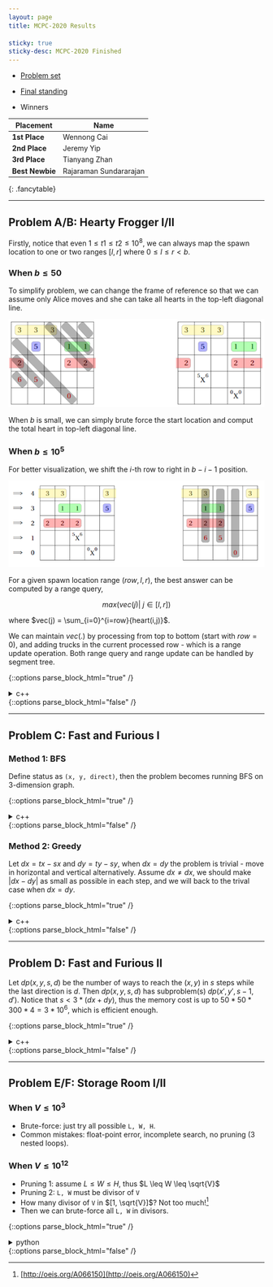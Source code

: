 ```yaml
---
layout: page
title: MCPC-2020 Results

sticky: true
sticky-desc: MCPC-2020 Finished
---
```


* [Problem set](https://drive.google.com/open?id=10ZV8zfF-cZVqo9nHXetZM1mQF8Odol--)
* [Final standing](/mcpc-archives/Scoreboard-2020.html)

* Winners

| **Placement**   | Name  |
|-----------      |-------|
| **1st Place**   | Wennong Cai  |
| **2nd Place**   | Jeremy Yip   |
| **3rd Place**   | Tianyang Zhan|
| **Best Newbie** | Rajaraman Sundararajan |
{: .fancytable}

---

## Problem A/B: Hearty Frogger I/II

Firstly, notice that even $1\leq t1 \leq t2 \leq 10^8$, we can always map the spawn location to one or two ranges $[l, r]$ where $0 \leq l \leq r < b$.

### When $b \leq 50$

To simplify problem, we can change the frame of reference so that we can assume only Alice moves
   and she can take all hearts in the top-left diagonal line.

![](/assets/img/mcpc-2020/Diagonal.png)

When $b$ is small,  we can simply brute force the start location and comput the total heart in top-left diagonal line.

### When $b \leq 10^5$

For better visualization, we shift the $i$-th row to right in $b-i-1$ position.

![](/assets/img/mcpc-2020/Shifting.png)

For a given spawn location range $(row, l, r)$, the best answer can be computed by a range query,

$$
max(vec(j) |\ j \in [l, r])
$$

where $vec(j) = \sum_{i=0}^{i=row}{heart(i,j)}$.

We can maintain $vec(.)$ by processing from top to bottom (start with $row=0$), 
   and adding trucks in the current processed row - which is a range update operation.
Both range query and range update can be handled by segment tree.


{::options parse_block_html="true" /} 
<details><summary markdown="span">c++</summary>

```c++
#include <bits/stdc++.h>
using namespace std;
typedef pair<int, int> pii;
typedef vector<int> vi;
const int maxn = 100001;

struct truck {
  int x, y, l, h;
  bool operator < (const truck& rhs) const {
    return y < rhs.y;
  }
};

struct spawn {
  int x, y, tl, tr;
  bool operator < (const spawn& rhs) const {
    return y < rhs.y;
  }
};

vector<truck> tk;
vector<spawn> sp;

int b, p, q;
int best[maxn << 2], lazy[maxn << 2];

void push_down(int rt) {
  assert((rt<<1) < (b<<2));
  assert((rt<<1|1) < (b<<2));
  if (lazy[rt]) {
    lazy[rt<<1] += lazy[rt];
    best[rt<<1] += lazy[rt];

    lazy[rt<<1|1] += lazy[rt];
    best[rt<<1|1] += lazy[rt];
    lazy[rt] = 0;
  }
}

void push_up(int rt) {
  assert((rt<<1) < (b << 2));
  assert((rt<<1|1) < (b << 2));
  best[rt] = max(best[rt<<1], best[rt<<1|1]);
}

void update(int l, int r, int L, int R, int rt, int v) {
  assert(r >= l);
  assert(l >= 0 && r <= b-1);
  int mid = (L + R) >> 1;

  if (l <= L && R <= r) {
    lazy[rt] += v;
    best[rt] += v;
    return;
  }

  push_down(rt);
  if (l <= mid && r >= L) update(l, r, L, mid, rt<<1, v);
  if (l <= R && r >= mid+1) update(l, r, mid+1, R, rt<<1|1, v);
  push_up(rt);
}

int query(int l, int r, int L, int R, int rt) {
  assert(r >= l);
  assert(l >= 0 && r <= b-1);
  int mid = (L + R) >> 1;
  if (l <= L && R <= r) {
    return best[rt];
  }
  push_down(rt);
  int lans = -1, rans = -1;
  if (l <= mid && r >= L) lans = query(l, r, L, mid, rt<<1);
  if (l <= R && r >= mid+1) rans = query(l, r, mid+1, R, rt<<1|1);
  push_up(rt);
  return max(lans, rans);
}

void init() {
  memset(best, 0, sizeof(best));
  memset(lazy, 0, sizeof(lazy));
}

void solve() {

  init();

  int pt = p-1, ps = q-1, ans = -1;
  for (int y=b-1; y>=0; y--) {
    while (pt >= 0 && tk[pt].y > y) pt--;
    while (ps >= 0 && sp[ps].y > y) ps--;

    int d = b-1-y;
    while (pt >= 0 && tk[pt].y == y) {
      const truck& c = tk[pt];
      int l = (c.x - d + b) % b, r = (l + c.l - 1) % b;

      if (l <= r) {
        //printf("update l: %d, r: %d, h: %d\n", l, r, c.h);
        update(l, r, 0, b-1, 1, c.h);
      }
      else {
        //printf("update l: %d, r: %d, h: %d\n", l, b-1, c.h);
        update(l, b-1, 0, b-1, 1, c.h);
        //printf("update l: %d, r: %d, h: %d\n", 0, r, c.h);
        update(0, r, 0, b-1, 1, c.h);
      }
      pt--;
    }

    while (ps >= 0 && sp[ps].y == y) {
      const spawn& c = sp[ps];
      int l, r;
      if (c.tr - c.tl + 1 >= b) {
        l = 0;
        r = b-1;
      } else {
        l = ((c.x - c.tr - d) % b + b) % b, 
        r = ((c.x - c.tl - d) % b + b) % b;
      }

      if (l <= r) {
        int tmp = query(l, r, 0, b-1, 1);
        //printf("query(%d, %d) = %d\n", l, r, tmp);
        ans = max(ans, tmp);
      }
      else {
        int tmp = query(l, b-1, 0, b-1, 1);
        //printf("query-1 (%d, %d) = %d\n", l, b-1, tmp);
        ans = max(ans, tmp);

        tmp = query(0, r, 0, b-1, 1);
        //printf("query-2 (%d, %d) = %d\n", 0, r, tmp);
        ans = max(ans, tmp);
      }
      ps--;
    }
  }

  cout << ans << endl;
}


int main() {
  cin >> b >> p >> q;

  tk.resize(p);
  sp.resize(q);

  for (size_t i=0; i<(size_t)p; i++) {
    cin >> tk[i].x >> tk[i].y >> tk[i].l >> tk[i].h;
  }

  for (size_t i=0; i<(size_t)q; i++) {
    cin >> sp[i].x >> sp[i].y >> sp[i].tl >> sp[i].tr;
  }

  sort(tk.begin(), tk.end());
  sort(sp.begin(), sp.end());
  solve();
  return 0;
}
```
</details>
{::options parse_block_html="false" /}

---

## Problem C: Fast and Furious I

### Method 1: BFS

Define status as `(x, y, direct)`, then the problem becomes running BFS on 3-dimension graph.

{::options parse_block_html="true" /} 
<details><summary markdown="span">c++</summary>

```c++
#include <bits/stdc++.h>
using namespace std;
typedef pair<int, int> pii;
const int maxx = 110;
const int maxy = 110;
const int dx[] = {0, 0, 1, -1};
const int dy[] = {1, -1, 0, 0};

vector<pii> p;
int m, sx, sy, tx, ty;
int ts[maxx][maxy][4];

struct node {
  int x, y, d;
};

void solve() {
  queue<node> q;
  node best = node{-1, -1, -1};
  memset(ts, -1, sizeof(ts));
  q.push({sx, sy, 0});
  ts[sx][sy][0] = 0;

  while (!q.empty()) {
    node c = q.front(); q.pop();
    int cost = ts[c.x][c.y][c.d];

    if (c.x == tx && c.y == ty) {
      if (best.x == -1) best = c;
      else if (ts[best.x][best.y][best.d] > cost) best = c;
      continue;
    }
    for (int i=0; i<4; i++) {
      // change direction
      if (cost > 0 && cost % m == 0 && i == c.d) continue;
      node nxt;
      nxt.x = c.x + dx[i];
      nxt.y = c.y + dy[i];
      nxt.d = i;
      // if nxt in bound
      if (nxt.x >= 0 && nxt.x < maxx && nxt.y >= 0 && nxt.y < maxy) {
        if (ts[nxt.x][nxt.y][nxt.d] == -1 || ts[nxt.x][nxt.y][nxt.d] > cost + 1) {
          ts[nxt.x][nxt.y][nxt.d] = cost + 1;
          q.push(nxt);
        }
      }
    }
  }

  int best_cost = ts[best.x][best.y][best.d];
  while (!(best.x == sx && best.y == sy)) {
    p.push_back({best.x, best.y});
    int cost = ts[best.x][best.y][best.d];
    int prex = best.x - dx[best.d];
    int prey = best.y - dy[best.d];
    int pred = -1;
    for (int d=0; d<4; d++) if (ts[prex][prey][d] + 1 == cost) {
      if (ts[prex][prey][d] > 0 && ts[prex][prey][d] % m == 0 && d == best.d) continue;
      pred = d;
      break;
    }
    assert(pred != -1);
    best = {prex, prey, pred};
  }

  reverse(p.begin(), p.end());
  assert(p.size() == best_cost);

  cout << best_cost << endl;
  for (auto i: p) cout << i.first << " " << i.second << endl;
}

int main() {
  cin >> m >> sx >> sy >> tx >> ty;
  solve();
  return 0;
}
```
</details>
{::options parse_block_html="false" /}


### Method 2: Greedy

Let $dx=tx-sx$ and $dy=ty-sy$, when $dx=dy$ the problem is trivial - move in horizontal and vertical alternatively.
Assume $dx \neq dx$, we should make $|dx - dy|$ as small as possible in each step, and we will back to the trival case when $dx =dy$.

{::options parse_block_html="true" /} 
<details><summary markdown="span">c++</summary>

```c++
#include <bits/stdc++.h>
using namespace std;
typedef pair<int, int> pii;
vector<pii> p;
int m, sx, sy, tx, ty;

void make_move(int& cur, int& delta) {
  if (delta <= 0) {
    cur--;
    delta++;
  } else {
    cur ++;
    delta --;
  }
}

void solve() {
  int dx = tx - sx;
  int dy = ty - sy;

  int curx = sx, cury = sy, ts = 0;
  int pred = 0; // 0: dx, 1: dy
  while (!(curx == tx && cury == ty)) {
    //printf("ts: %d, cur: (%d, %d), dx: %d, dy: %d\n", ts, curx, cury, dx, dy);
    if (ts > 0 && ts % m == 0) {
      if (pred == 1) {
        make_move(curx, dx);
        pred = 0;
      }
      else {
        make_move(cury, dy);
        pred = 1;
      }
    } else {
      if (dx > dy) {
        make_move(curx, dx);
        pred = 0;
      } else {
        make_move(cury, dy);
        pred = 1;
      }
    }
    p.push_back({curx, cury});
    ts++;
  }

  cout << ts << endl;
  for (auto i: p) cout << i.first << " " << i.second << endl;
}

int main() {
  cin >> m >> sx >> sy >> tx >> ty;
  solve();
  return 0;
}
```
</details>
{::options parse_block_html="false" /}

---

## Problem D: Fast and Furious II

Let $dp(x, y, s, d)$ be the number of ways to reach the $(x, y)$ in $s$ steps while the last direction is $d$.
Then $dp(x, y, s, d)$ has subproblem(s) $dp(x', y', s-1, d')$.
Notice that $s < 3 * (dx + dy)$, thus the memory cost is up to $50 * 50 * 300 * 4 = 3 * 10^6$, which is efficient enough.

{::options parse_block_html="true" /} 
<details><summary markdown="span">c++</summary>

```c++
#include <bits/stdc++.h>
using namespace std;
typedef pair<int, int> pii;
const int D = 25;
const int maxx = 52 + 2*D;
const int maxy = 52 + 2*D;
const int dx[] = {0, 0, 1, -1};
const int dy[] = {1, -1, 0, 0};
const long long mod = 1000000007;

int m, sx, sy, tx, ty;
int mem[maxx][maxy][maxx*3][4];

int calc(int x, int y, int t, int d) {

  if (mem[x][y][t][d] != -1) return mem[x][y][t][d];

  if (t == 0) {
    if (x == sx && y == sy && d == 0) mem[x][y][t][d] = 1;
    else mem[x][y][t][d] = 0;
    return mem[x][y][t][d];
  }

  if (x == sx && y == sy) {
    mem[x][y][t][d] = 0;
    return 0;
  }

  int prex = x - dx[d];
  int prey = y - dy[d];
  int res = 0;
  if (prex >= 0 && prex <= tx + D && prey >= 0 && prey <= ty + D)
  {
    for (int i=0; i<4; i++) {
      if (t>1 && (t-1) % m == 0 && i == d) continue;
      res += calc(prex, prey, t-1, i);
      if (res >= mod) res %= mod;
    }
  }
  mem[x][y][t][d] = res;
  return res;
}

void solve() {
  memset(mem, -1, sizeof(mem));
  int ans = -1;
  int opt = max(tx - sx, ty - sy);
  for (int t=1; t<=3*opt; t++) {
    for (int d=0; d<4; d++) {
      int res = calc(tx, ty, t, d);
      if (res == 0) continue;
      if (ans == -1) ans = 0;
      ans = (ans + res) % mod;
    }
    if (ans >= 0) {
      cout << t << " " << ans << endl;
      break;
    }
  }
}

int main() {
  cin >> m >> sx >> sy >> tx >> ty;
  sx += D, sy += D, tx += D, ty += D;
  solve();
  return 0;
}
```
</details>
{::options parse_block_html="false" /}

---

## Problem E/F: Storage Room I/II

### When $V \leq 10^3$

* Brute-force: just try all possible `L, W, H`.
* Common mistakes: float-point error, incomplete search, no pruning (3 nested loops).

### When $V \leq 10^12$

* Pruning 1: assume $L \leq W \leq H$, thus $L \leq W \leq \sqrt{V}$
* Pruning 2: `L, W` must be divisor of `V`
* How many divisor of `V` in $[1, \sqrt{V}]$? Not too much![^1]
* Then we can brute-force all `L, W` in divisors.

[^1]:[http://oeis.org/A066150](http://oeis.org/A066150)

{::options parse_block_html="true" /} 
<details><summary markdown="span">python</summary>

```python

import math

v = int(input())
divs = []
sqr = int(math.sqrt(v)) + 1
for i in range(1, sqr + 1):
    if v % i == 0:
        divs.append(i)

best = math.inf

for first_one in divs:
    for second_one in divs:
        if v % (first_one * second_one) == 0:
            third_one = v / (first_one * second_one)
            best = int(min(best, 2 * (first_one * (second_one + third_one) + second_one * third_one)))

print(int(best))
```
</details>
{::options parse_block_html="false" /}
